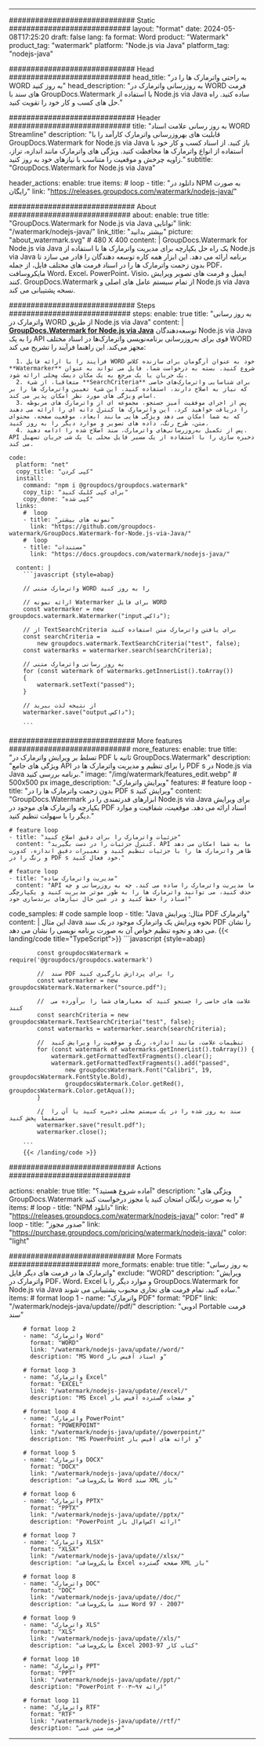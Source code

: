 
---
############################# Static ############################
layout: "format"
date:  2024-05-08T17:25:20
draft: false
lang: fa
format: Word
product: "Watermark"
product_tag: "watermark"
platform: "Node.js via Java"
platform_tag: "nodejs-java"

############################# Head ############################
head_title: "به راحتی واترمارک ها را در WORD به روز کنید"
head_description: "به روزرسانی واترمارک در WORD فرمت های سند با GroupDocs.Watermark با استفاده از Node.js via Java ساده کنید. راه حل های کسب و کار خود را تقویت کنید."

############################# Header ############################
title: "به روز رسانی علامت اسناد WORD Streamline" 
description: "قابلیت های بهروزرسانی واترمارک کارآمد را با GroupDocs.Watermark for Node.js via Java باز کنید. از اسناد کسب و کار خود با استفاده از انواع واترمارک ها محافظت کنید. ویژگی های واترمارک مانند اندازه، تراز، زاویه چرخش و موقعیت را متناسب با نیازهای خود به روز کنید."
subtitle: "GroupDocs.Watermark for Node.js via Java" 

header_actions:
  enable: true
  items:
    #  loop
    - title: "دانلود در NPM به صورت رایگان"
      link: "https://releases.groupdocs.com/watermark/nodejs-java/"
      
############################# About ############################
about:
    enable: true
    title: "GroupDocs.Watermark for Node.js via Java توانایی"
    link: "/watermark/nodejs-java/"
    link_title: "بیشتر بدانید"
    picture: "about_watermark.svg" # 480 X 400
    content: |
       GroupDocs.Watermark for Node.js via Java یک راه حل یکپارچه برای مدیریت واترمارک ها با استفاده از Node.js via Java برنامه ارائه می دهد. این ابزار همه کاره توسعه دهندگان را قادر می سازد تا بدون زحمت واترمارک ها را در اسناد فرمت های مختلف فایل، از جمله PDF، مایکروسافت Word، Excel، PowerPoint، Visio، ایمیل و فرمت های تصویر ویرایش کنند. GroupDocs.Watermark از تمام سیستم عامل های اصلی و Node.js via Java نسخه پشتیبانی می کند.

############################# Steps ############################
steps:
    enable: true
    title: "به روز رسانی واترمارک در WORD از طریق Node.js via Java"
    content: |
      **[GroupDocs.Watermark for Node.js via Java](https://products.groupdocs.com/watermark/nodejs-java/)** توسعه‌دهندگان Node.js via Java را به یک API قوی برای به‌روزرسانی برنامه‌نویسی واترمارک‌ها در اسناد مختلف WORD مجهز می‌کند. این راهنما فرآیند را تشریح می کند:
      
      1. فرآیند را با ارائه فایل WORD خود به عنوان آرگومان برای سازنده کلاس **Watermarker** شروع کنید. بسته به درخواست شما، فایل می تواند به عنوان یک جریان یا یک مرجع به یک مکان دیسک محلی ارائه شود.
      2. متعاقباً، از شیء **SearchCriteria** برای شناسایی واترمارک‌های خاصی که نیاز به اصلاح دارند، استفاده کنید. این شیء تعیین واترمارک ها را بر اساس ویژگی های مورد نظر امکان پذیر می کند.
      3. پس از اجرای موفقیت آمیز جستجو، مجموعه ای از واترمارک های مربوطه را دریافت خواهید کرد. این واترمارک ها کنترل دانه ای را ارائه می دهند که به شما امکان می دهد ویژگی هایی مانند ابعاد، موقعیت صفحه، محتوای متن، طرح رنگ، داده های تصویر و موارد دیگر را به روز کنید.
      4. پس از تکمیل به‌روزرسانی‌های واترمارک، سند اصلاح شده را ادامه دهید. API ذخیره سازی را با استفاده از یک مسیر فایل محلی یا یک شی جریان تسهیل می کند.
   
    code:
      platform: "net"
      copy_title: "کپی کردن"
      install:
        command: "npm i @groupdocs/groupdocs.watermark"
        copy_tip: "برای کپی کلیک کنید"
        copy_done: "کپی شده"
      links:
        #  loop
        - title: "نمونه های بیشتر"
          link: "https://github.com/groupdocs-watermark/GroupDocs.Watermark-for-Node.js-via-Java/"
        #  loop
        - title: "مستندات"
          link: "https://docs.groupdocs.com/watermark/nodejs-java/"
          
      content: |
        ```javascript {style=abap}

        // واترمارک متنی WORD را به روز کنید

        // ارائه نمونه Watermarker برای فایل WORD
        const watermarker = new groupdocs.watermark.Watermarker("input.داکس");

        // از TextSearchCriteria برای یافتن واترمارک متن استفاده کنید
        const searchCriteria = 
            new groupdocs.watermark.TextSearchCriteria("test", false);
        const watermarks = watermarker.search(searchCriteria);
        
        // به روز رسانی واترمارک متنی
        for (const watermark of watermarks.getInnerList().toArray())
        {
            watermark.setText("passed");
        }

        // از نتیجه لذت ببرید
        watermarker.save("output.داکس");
        
        ```            

############################# More features ############################
more_features:
  enable: true
  title: "تسلط بر ویرایش واترمارک در PDF ثانیه با GroupDocs.Watermark"
  description: "ویژگی های جامع API را برای تنظیم و مدیریت واترمارک ها در PDF s در Node.js via Java برنامه بررسی کنید."
  image: "/img/watermark/features_edit.webp" # 500x500 px
  image_description: "ویرایش واترمارک"
  features:
    # feature loop
    - title: "بدون زحمت واترمارک ها را در PDF s ویرایش کنید"
      content: "GroupDocs.Watermark ابزارهای قدرتمندی را در Node.js via Java برای ویرایش یکپارچه واترمارک های موجود در PDF اسناد ارائه می دهد. موقعیت، شفافیت و موارد دیگر را با سهولت تنظیم کنید."

    # feature loop
    - title: "جزئیات واترمارک را برای دقیق اصلاح کنید"
      content: "کنترل جزئیات را در دست بگیرید. API ما به شما امکان می دهد ظاهر واترمارک ها را با جزئیات تنظیم کنید و تغییرات دقیق اندازه، کدورت و رنگ را در PDF s خود فعال کنید."

    # feature loop
    - title: "مدیریت واترمارک ساده"
      content: "API ما مدیریت واترمارک را ساده می کند. چه به روزرسانی و چه حذف کنید، می توانید واترمارک ها را به طور موثر مدیریت کنید و یکپارچگی اسناد را حفظ کنید و در عین حال نیازهای برندسازی خود"
      
  code_samples:
    # code sample loop
    - title: "Java مثال: ویرایش PDF واترمارک"
      content: |
        این مثال Java نحوه ویرایش یک واترمارک موجود در یک سند PDF را نشان می دهد و نحوه تنظیم خواص آن به صورت برنامه نویسی را نشان می دهد.
        {{< landing/code title="TypeScript">}}
        ```javascript {style=abap}
        
            const groupdocsWatermark = require('@groupdocs/groupdocs.watermark')

            //  سند PDF را برای پردازش بارگیری کنید
            const watermarker = new groupdocsWatermark.Watermarker("source.pdf");

            //  علامت های خاصی را جستجو کنید که معیارهای شما را برآورده می کنند
            const searchCriteria = new groupdocsWatermark.TextSearchCriteria("test", false);
            const watermarks = watermarker.search(searchCriteria);
  
            //  تنظیمات علامت، مانند اندازه، رنگ و موقعیت را ویرایش کنید
            for (const watermark of watermarks.getInnerList().toArray()) {
                watermark.getFormattedTextFragments().clear();
                watermark.getFormattedTextFragments().add("passed", 
                    new groupdocsWatermark.Font("Calibri", 19, groupdocsWatermark.FontStyle.Bold), 
                    groupdocsWatermark.Color.getRed(), groupdocsWatermark.Color.getAqua());
            }

            //  سند به روز شده را در یک سیستم محلی ذخیره کنید یا آن را مستقیماً پخش کنید
            watermarker.save("result.pdf");
            watermarker.close();

        ```
        {{< /landing/code >}}


############################# Actions ############################

actions:
  enable: true
  title: "آماده شروع هستید؟"
  description: "ویژگی های GroupDocs.Watermark را به صورت رایگان امتحان کنید یا مجوز درخواست کنید"
  items:
    #  loop
    - title: "NPM دانلود"
      link: "https://releases.groupdocs.com/watermark/nodejs-java/"
      color: "red"
        #  loop
    - title: "صدور مجوز"
      link: "https://purchase.groupdocs.com/pricing/watermark/nodejs-java/"
      color: "light"


############################# More Formats #####################
more_formats:
    enable: true
    title: "به روز رسانی واترمارک ها در فرمت های دیگر فایل"
    exclude: "WORD"
    description: "ویرایش واترمارک در PDF، Word، Excel و موارد دیگر را با GroupDocs.Watermark for Node.js via Java ساده کنید. تمام فرمت های تجاری محبوب پشتیبانی می شوند."
    items: 
        # format loop 1
        - name: "واترمارک PDF"
          format: "PDF"
          link: "/watermark/nodejs-java/update//pdf/"
          description: "ادوبی Portable فرمت سند"

        # format loop 2
        - name: "واترمارک Word"
          format: "WORD"
          link: "/watermark/nodejs-java/update//word/"
          description: "MS Word و اسناد آفیس باز"
          
        # format loop 3
        - name: "واترمارک Excel"
          format: "EXCEL"
          link: "/watermark/nodejs-java/update//excel/"
          description: "MS Excel و صفحات گسترده آفیس باز"

        # format loop 4
        - name: "واترمارک PowerPoint"
          format: "POWERPOINT"
          link: "/watermark/nodejs-java/update//powerpoint/"
          description: "MS PowerPoint و ارائه های آفیس باز"

        # format loop 5
        - name: "واترمارک DOCX"
          format: "DOCX"
          link: "/watermark/nodejs-java/update//docx/"
          description: "مایکروسافت Word سند XML باز"
          
        # format loop 6
        - name: "واترمارک PPTX"
          format: "PPTX"
          link: "/watermark/nodejs-java/update//pptx/"
          description: "PowerPoint ارائه اکس‌ام‌ال باز"
          
        # format loop 7
        - name: "واترمارک XLSX"
          format: "XLSX"
          link: "/watermark/nodejs-java/update//xlsx/"
          description: "مایکروسافت Excel صفحه گسترده XML باز"

        # format loop 8
        - name: "واترمارک DOC"
          format: "DOC"
          link: "/watermark/nodejs-java/update//doc/"
          description: "سند مایکروسافت Word 97 - 2007"

        # format loop 9
        - name: "واترمارک XLS"
          format: "XLS"
          link: "/watermark/nodejs-java/update//xls/"
          description: "مایکروسافت Excel کتاب کار 97-2003"

        # format loop 10
        - name: "واترمارک PPT"
          format: "PPT"
          link: "/watermark/nodejs-java/update//ppt/"
          description: "PowerPoint ارائه ۹۷—۲۰۰۳"

        # format loop 11
        - name: "واترمارک RTF"
          format: "RTF"
          link: "/watermark/nodejs-java/update//rtf/"
          description: "فرمت متن غنی"

---